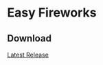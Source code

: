 # Easy Fireworks

## Download
[Latest Release](https://github.com/DanielEnglisch/EasyFireworks/releases/latest)
